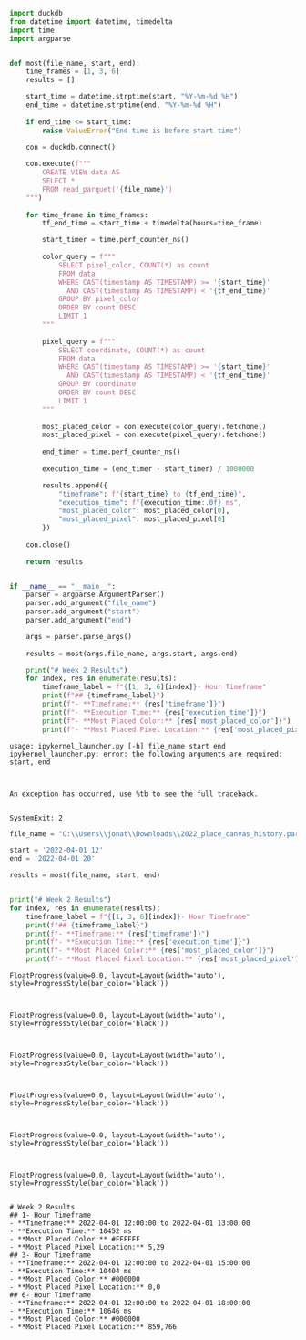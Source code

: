 ```python
import duckdb
from datetime import datetime, timedelta
import time
import argparse


def most(file_name, start, end):
    time_frames = [1, 3, 6]
    results = []

    start_time = datetime.strptime(start, "%Y-%m-%d %H")
    end_time = datetime.strptime(end, "%Y-%m-%d %H")
    
    if end_time <= start_time:
        raise ValueError("End time is before start time")

    con = duckdb.connect()
    
    con.execute(f"""
        CREATE VIEW data AS
        SELECT * 
        FROM read_parquet('{file_name}')
    """)
    
    for time_frame in time_frames:
        tf_end_time = start_time + timedelta(hours=time_frame)

        start_timer = time.perf_counter_ns()
        
        color_query = f"""
            SELECT pixel_color, COUNT(*) as count
            FROM data
            WHERE CAST(timestamp AS TIMESTAMP) >= '{start_time}' 
              AND CAST(timestamp AS TIMESTAMP) < '{tf_end_time}'
            GROUP BY pixel_color
            ORDER BY count DESC
            LIMIT 1
        """
        
        pixel_query = f"""
            SELECT coordinate, COUNT(*) as count
            FROM data
            WHERE CAST(timestamp AS TIMESTAMP) >= '{start_time}' 
              AND CAST(timestamp AS TIMESTAMP) < '{tf_end_time}'
            GROUP BY coordinate
            ORDER BY count DESC
            LIMIT 1
        """
        
        most_placed_color = con.execute(color_query).fetchone()
        most_placed_pixel = con.execute(pixel_query).fetchone()
        
        end_timer = time.perf_counter_ns()
        
        execution_time = (end_timer - start_timer) / 1000000

        results.append({
            "timeframe": f"{start_time} to {tf_end_time}",
            "execution_time": f"{execution_time:.0f} ms",
            "most_placed_color": most_placed_color[0],
            "most_placed_pixel": most_placed_pixel[0]
        })
    
    con.close()
    
    return results


if __name__ == "__main__":
    parser = argparse.ArgumentParser()
    parser.add_argument("file_name")
    parser.add_argument("start")
    parser.add_argument("end")

    args = parser.parse_args()
    
    results = most(args.file_name, args.start, args.end)

    print("# Week 2 Results")
    for index, res in enumerate(results):
        timeframe_label = f"{[1, 3, 6][index]}- Hour Timeframe"
        print(f"## {timeframe_label}")
        print(f"- **Timeframe:** {res['timeframe']}")
        print(f"- **Execution Time:** {res['execution_time']}")
        print(f"- **Most Placed Color:** {res['most_placed_color']}")
        print(f"- **Most Placed Pixel Location:** {res['most_placed_pixel']}")

```

    usage: ipykernel_launcher.py [-h] file_name start end
    ipykernel_launcher.py: error: the following arguments are required: start, end
    


    An exception has occurred, use %tb to see the full traceback.
    

    SystemExit: 2
    



```python
file_name = "C:\\Users\\jonat\\Downloads\\2022_place_canvas_history.parquet"

start = '2022-04-01 12'
end = '2022-04-01 20'

results = most(file_name, start, end)


print("# Week 2 Results")
for index, res in enumerate(results):
    timeframe_label = f"{[1, 3, 6][index]}- Hour Timeframe"
    print(f"## {timeframe_label}")
    print(f"- **Timeframe:** {res['timeframe']}")
    print(f"- **Execution Time:** {res['execution_time']}")
    print(f"- **Most Placed Color:** {res['most_placed_color']}")
    print(f"- **Most Placed Pixel Location:** {res['most_placed_pixel']}")
```


    FloatProgress(value=0.0, layout=Layout(width='auto'), style=ProgressStyle(bar_color='black'))



    FloatProgress(value=0.0, layout=Layout(width='auto'), style=ProgressStyle(bar_color='black'))



    FloatProgress(value=0.0, layout=Layout(width='auto'), style=ProgressStyle(bar_color='black'))



    FloatProgress(value=0.0, layout=Layout(width='auto'), style=ProgressStyle(bar_color='black'))



    FloatProgress(value=0.0, layout=Layout(width='auto'), style=ProgressStyle(bar_color='black'))



    FloatProgress(value=0.0, layout=Layout(width='auto'), style=ProgressStyle(bar_color='black'))


    # Week 2 Results
    ## 1- Hour Timeframe
    - **Timeframe:** 2022-04-01 12:00:00 to 2022-04-01 13:00:00
    - **Execution Time:** 10452 ms
    - **Most Placed Color:** #FFFFFF
    - **Most Placed Pixel Location:** 5,29
    ## 3- Hour Timeframe
    - **Timeframe:** 2022-04-01 12:00:00 to 2022-04-01 15:00:00
    - **Execution Time:** 10404 ms
    - **Most Placed Color:** #000000
    - **Most Placed Pixel Location:** 0,0
    ## 6- Hour Timeframe
    - **Timeframe:** 2022-04-01 12:00:00 to 2022-04-01 18:00:00
    - **Execution Time:** 10646 ms
    - **Most Placed Color:** #000000
    - **Most Placed Pixel Location:** 859,766
    


```python

```


```python

```
